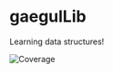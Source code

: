 # gaegulLib
Learning data structures!

![Coverage](https://img.shields.io/codecov/c/github/<USERNAME>/<REPO>.svg)